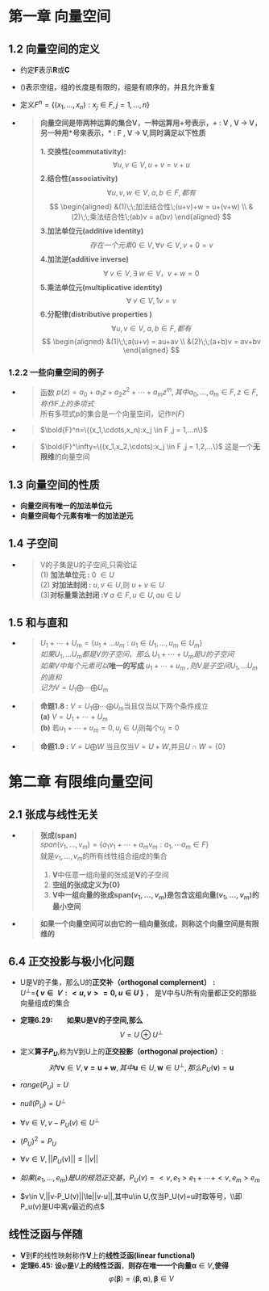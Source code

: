 # 第一章 向量空间
## 1.2 向量空间的定义
- 约定**F**表示**R**或**C**
- $()$表示空组，组的长度是有限的，组是有顺序的，并且允许重复
- 定义$F^n=\{(x_1,...,x_n):x_j \in F , j= 1,...,n\}$

- > **向量空间是带两种运算的集合V，一种运算用+号表示，+ : V , V -> V，<br>另一种用*号来表示，\* : F , V -> V,同时满足以下性质**<br><br>
  > **1. 交换性(commutativity):**<br>
  > $$ \forall u , v \in V , u + v = v + u $$
  > **2.结合性(associativity)**<br>
  > $$\forall u,v,w \in V,\; a,b\in F,都有$$
  > $$
      \begin{aligned} 
        &(1)\;\;加法结合性\;(u+v)+w = u+(v+w) \\
        &(2)\;\;乘法结合性\;(ab)v = a(bv)
      \end{aligned}
    $$
  >**3.加法单位元(additive identity)**<br>
  >$$存在一个元素0 \in V,\forall v\in V, v + 0 = v $$
  >**4.加法逆(additive inverse)**<br>
  >$$\forall \; v \in V, \exists \; w \in V，v+w = 0     $$
  >**5.乘法单位元(multiplicative identity)**<br>
  >$$\forall \; v \in V, 1v=v     $$
  > **6.分配律(distributive properties  )**<br>
  > $$\forall u,v \in V,\; a,b\in F,都有$$
  > $$
      \begin{aligned} 
        &(1)\;\;a(u+v) = au+av \\
        &(2)\;\;(a+b)v = av+bv
      \end{aligned}
    $$
### 1.2.2 一些向量空间的例子
- >函数 $p(z) = a_0+a_1z+a_2z^2 + \cdots + a_mz^m, 其中a_0,...,a_m \in F, z\in F,称作F上的多项式$<br>
  >所有多项式p的集合是一个向量空间，记作$\texttt{P}(F)$
- >$\bold{F}^n=\{(x_1,\cdots,x_n):x_j \in F ,j = 1,...n\}$
- >$\bold{F}^\infty=\{(x_1,x_2,\cdots):x_j \in F ,j = 1,2,...\}$ 这是一个**无限维**的向量空间

## 1.3 向量空间的性质
- **向量空间有唯一的加法单位元**
- **向量空间每个元素有唯一的加法逆元**

## 1.4 子空间
- >V的子集是U的子空间,只需验证<br>
  >(1) **加法单位元 :** 0 $\in U$<br>
  >(2) **对加法封闭 :** $u,v \in U$,则 $u+v\in U$<br>
  >(3)**对标量乘法封闭 :**$\forall \;a \in F ,u \in U, au\in U$

## 1.5 和与直和
- >$U_1 + \cdots +U_m = \{u_1+...u_m:u_1\in U_1,...,u_m \in U_m\}$<br>
  >$如果U_1,...U_m都是V的子空间，那么\;U_1 + \cdots +U_m 是U的子空间$<br>
  >$如果V中每个元素可以\textbf{唯一的写成}\;u_1 + \cdots +u_m\;,则V是子空间U_1,...U_m的直和$<br>
  >$记为 V=U_1 \bigoplus \cdots \bigoplus U_m$
- >**命题1.8  :** $V=U_1 \bigoplus \cdots \bigoplus U_m$当且仅当以下两个条件成立<br>
  >**(a)**  $V=U_1+ \cdots + U_m$<br>
  >**(b)** 若$u_1+\cdots+u_m = 0,u_j \in U_j$则每个$u_j = 0$
- >**命题1.9  :** $V=U \bigoplus W$ 当且仅当$V=U+W$,并且$U \cap W = \{0\}$

# 第二章 有限维向量空间
## 2.1 张成与线性无关
- > **张成(span)**<br>
  > $span(v_1,...,v_m) = \{a_1v_1+ \cdots +a_mv_m:a_1, \cdots a_m \in F\}$<br>
  >就是$v_1,...,v_m$的所有线性组合组成的集合<br>
  >1. **V**中任意一组向量的张成是**V**的子空间<br>
  >2. **空组的张成定义为{0}**<br>
  >3. **V中一组向量的张成span($v_1,...,v_m$)是包含这组向量($v_1,...,v_m$)的最小空间**<br>
- >**如果一个向量空间可以由它的一组向量张成，则称这个向量空间是有限维的**

## 6.4 正交投影与极小化问题

- U是V的子集，那么U的**正交补（orthogonal complernent）** **:**<br>  $U^\perp =$**{ $v \in Ｖ:<u,v>=0,u \in U$ }** ， 是V中与U所有向量都正交的那些向量组成的集合

- **定理6.29:**　　**如果U是V的子空间,那么**</br>
$$V = U \oplus U^\perp$$

- 定义**算子$P_U$**,称为V到U上的**正交投影（orthogonal projection）**:<br>
$$对\forall \boldsymbol{v} \in V,\boldsymbol{v=u+w},其中\boldsymbol{u}\in U,\boldsymbol{w} \in U^\perp,那么P_U(\boldsymbol{v})=\boldsymbol{u}$$
- $range(P_U)=U$
- $null(P_U) = U^\perp$
- $\forall v\in V,v-P_U(v)\in U^\perp$
- $(P_U)^2 = P_U$
- $\forall v\in V,||P_U(v)||\le||v||$
- $如果(e_1,...,e_m)是U的规范正交基，P_U(v)=<v,e_1>e_1+\cdots+<v,e_m>e_m$
- $v\in V,||v-P_U(v)||\le||v-u||,其中u\in U,仅当P_U(v)=u时取等号，\\即P_u(v)是U中离v最近的点$
  
## 线性泛函与伴随

- **V**到**F**的线性映射称作**V**上的**线性泛函(linear functional)**
- **定理6.45:** **设**$\varphi$**是**$V$**上的线性泛函**，**则存在唯一一个向量**$\boldsymbol{\alpha}\in V$**,使得**<br>
$$\varphi(\boldsymbol{\beta}) = \left \langle \boldsymbol{\beta},\boldsymbol{\alpha} \right \rangle,\boldsymbol{\beta}\in V$$